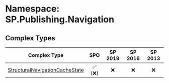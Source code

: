 # Namespace: SP.Publishing.Navigation

## Complex Types

Complex Type | SPO | SP 2019 | SP 2016 | SP 2013
----------|:---:|:-------:|:-------:|:-------:
[StructuralNavigationCacheState](./ComplexTypes/StructuralNavigationCacheState.md) | ✅ (❌) | ❌ | ❌ | ❌